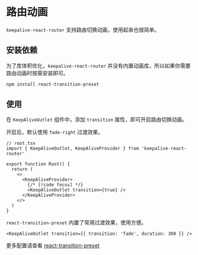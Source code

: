 # 路由动画

`keepalive-react-router` 支持路由切换动画，使用起来也很简单。

## 安装依赖

为了库体积优化，`keepalive-react-router` 并没有内置动画库，所以如果你需要路由动画时按需安装即可。

```bash
npm install react-transition-preset
```

## 使用

在 `KeepAliveOutlet` 组件中，添加 `transition` 属性，即可开启路由切换动画。

开启后，默认使用 `fade-right` 过渡效果。

```tsx
// root.tsx
import { KeepAliveOutlet, KeepAliveProvider } from 'keepalive-react-router'

export function Root() {
  return (
    <>
      <KeepAliveProvider>
        {/* [!code focus] */}
        <KeepAliveOutlet transition={true} />
      </KeepAliveProvider>
    </>
  )
}
```
`react-transition-preset` 内置了常用过渡效果，使用方便。

```tsx
<KeepAliveOutlet transition={{ transition: 'fade', duration: 300 }} /> 
```

更多配置请查看 [react-transition-preset](https://github.com/hemengke1997/react-transition-preset)

